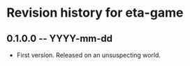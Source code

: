 # Revision history for eta-game

## 0.1.0.0  -- YYYY-mm-dd

* First version. Released on an unsuspecting world.
